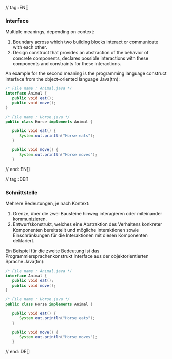 // tag::EN[]
### Interface

Multiple meanings, depending on context:

  1. Boundary across which two building blocks interact or communicate with each other.
  2. Design construct that provides an abstraction of the behavior of concrete components, declares possible interactions with these components and constraints for these interactions.

An example for the second meaning is the programming language construct interface from the object-oriented language Java(tm):

```java
/* File name : Animal.java */
interface Animal {
   public void eat();
   public void move();
}

/* File name : Horse.java */
public class Horse implements Animal {

   public void eat() {
      System.out.println("Horse eats");
   }

   public void move() {
      System.out.println("Horse moves");
   }
```

// end::EN[]

// tag::DE[]
### Schnittstelle

Mehrere Bedeutungen, je nach Kontext:

  1. Grenze, über die zwei Bausteine ​​hinweg interagieren oder miteinander kommunizieren.
  2. Entwurfskonstrukt, welches eine Abstraktion des Verhaltens konkreter Komponenten bereitstellt und mögliche Interaktionen sowie Einschränkungen für die Interaktionen mit diesen Komponenten  deklariert.

Ein Beispiel für die zweite Bedeutung ist das Programmiersprachenkonstrukt Interface aus der objektorientierten Sprache Java(tm):

```java
/* File name : Animal.java */
interface Animal {
   public void eat();
   public void move();
}

/* File name : Horse.java */
public class Horse implements Animal {

   public void eat() {
      System.out.println("Horse eats");
   }

   public void move() {
      System.out.println("Horse moves");
   }
```


// end::DE[]

